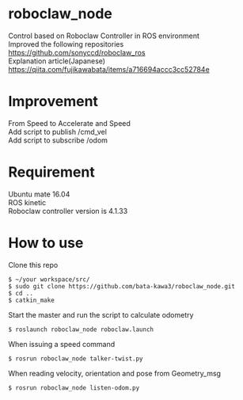 # roboclaw_node
Control based on Roboclaw Controller in ROS environment  
Improved the following repositories  
https://github.com/sonyccd/roboclaw_ros  
Explanation article(Japanese)
https://qiita.com/fujikawabata/items/a716694accc3cc52784e

# Improvement
From Speed to Accelerate and Speed  
Add script to publish /cmd_vel  
Add script to subscribe /odom  

# Requirement
Ubuntu mate 16.04  
ROS kinetic  
Roboclaw controller version is 4.1.33

# How to use
Clone this repo
```
$ ~/your workspace/src/
$ sudo git clone https://github.com/bata-kawa3/roboclaw_node.git
$ cd ..
$ catkin_make
```
Start the master and run the script to calculate odometry
```
$ roslaunch roboclaw_node roboclaw.launch
```
When issuing a speed command
```
$ rosrun roboclaw_node talker-twist.py
```
When reading velocity, orientation and pose from Geometry_msg
```
$ rosrun roboclaw_node listen-odom.py
```
